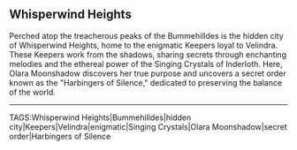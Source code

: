 ## Whisperwind Heights

Perched atop the treacherous peaks of the Bummehilldes is the hidden city of Whisperwind Heights, home to the enigmatic Keepers loyal to Velindra. These Keepers work from the shadows, sharing secrets through enchanting melodies and the ethereal power of the Singing Crystals of Inderloth. Here, Olara Moonshadow discovers her true purpose and uncovers a secret order known as the "Harbingers of Silence," dedicated to preserving the balance of the world.


---

TAGS:Whisperwind Heights|Bummehilldes|hidden city|Keepers|Velindra|enigmatic|Singing Crystals|Olara Moonshadow|secret order|Harbingers of Silence
